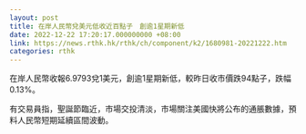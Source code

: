 ```yaml
---
layout: post
title: 在岸人民幣兌美元低收近百點子　創逾1星期新低
date: 2022-12-22 17:20:17.000000000 +08:00
link: https://news.rthk.hk/rthk/ch/component/k2/1680981-20221222.htm
categories: rthk
---
```


在岸人民幣收報6.9793兌1美元，創逾1星期新低，較昨日收市價跌94點子，跌幅0.13%。

有交易員指，聖誕節臨近，市場交投清淡，市場關注美國快將公布的通脹數據，預料人民幣短期延續區間波動。
